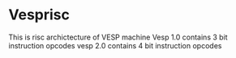 # Vesprisc

This is risc archictecture of VESP machine
Vesp 1.0 contains 3 bit instruction opcodes
vesp 2.0 contains 4 bit instruction opcodes
